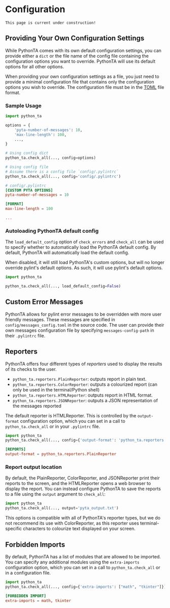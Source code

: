 # Configuration

```{note}
This page is current under construction!
```

## Providing Your Own Configuration Settings

While PythonTA comes with its own default configuration settings, you can provide either a `dict` or the file name of the config file containing the configuration options you want to override. PythonTA will use its default options for all other options.

When providing your own configuration settings as a file, you just need to provide a minimal configuration file that contains only the configuration options you wish to override. The configuration file must be in the [TOML](https://toml.io/en/v1.0.0) file format.

### Sample Usage

```python
import python_ta

options = {
    'pyta-number-of-messages': 10,
    'max-line-length': 100,
    ...,
}

# Using config dict
python_ta.check_all(..., config=options)

# Using config file
# Assume there is a config file `config/.pylintrc`
python_ta.check_all(..., config='config/.pylintrc')
```

```toml
# config/.pylintrc
[CUSTOM PYTA OPTIONS]
pyta-number-of-messages = 10

[FORMAT]
max-line-length = 100

...
```

### Autoloading PythonTA default config

The `load_default_config` option of `check_errors` and `check_all` can be used to specify whether to automatically load the PythonTA default config. By default, PythonTA will automatically load the default config.

When disabled, it will still load PythonTA's custom options, but will no longer override pylint's default options. As such, it will use pylint's default options.

```python
import python_ta

python_ta.check_all(..., load_default_config=False)
```

## Custom Error Messages

PythonTA allows for pylint error messages to be overridden with more user friendly messages.
These messages are specified in `config/messages_config.toml` in the source code.
The user can provide their own messages configuration file by specifying `messages-config-path` in their `.pylintrc` file.

## Reporters

PythonTA offers four different types of _reporters_ used to display the results of its checks to the user.

- `python_ta.reporters.PlainReporter`: outputs report in plain text.
- `python_ta.reporters.ColorReporter`: outputs a colourized report (can only be used in the terminal/Python shell)
- `python_ta.reporters.HTMLReporter`: outputs report in HTML format.
- `python_ta.reporters.JSONReporter`: outputs a JSON representation of the messages reported

The default reporter is HTMLReporter.
This is controlled by the `output-format` configuration option, which you can set in a call to `python_ta.check_all` or in your `.pylintrc` file.

```python
import python_ta
python_ta.check_all(..., config={'output-format': 'python_ta.reporters.PlainReporter'})
```

```toml
[REPORTS]
output-format = python_ta.reporters.PlainReporter
```

### Report output location

By default, the PlainReporter, ColorReporter, and JSONReporter print their reports to the screen,
and the HTMLReporter opens a web browser to display the report.
You can instead configure PythonTA to save the reports to a file using the `output` argument to `check_all`:

```python
import python_ta
python_ta.check_all(..., output='pyta_output.txt')
```

This options is compatible with all of PythonTA's reporter types, but we do not recommend its use with ColorReporter,
as this reporter uses terminal-specific characters to colourize text displayed on your screen.

## Forbidden Imports

By default, PythonTA has a list of modules that are allowed to be imported. You can specify any additional modules using the `extra-imports` configuration option, which you can set in a call to `python_ta.check_all` or in a configuration file.

```python
import python_ta
python_ta.check_all(..., config={'extra-imports': ["math", "tkinter"]})
```

```toml
[FORBIDDEN IMPORT]
extra-imports = math, tkinter
```
